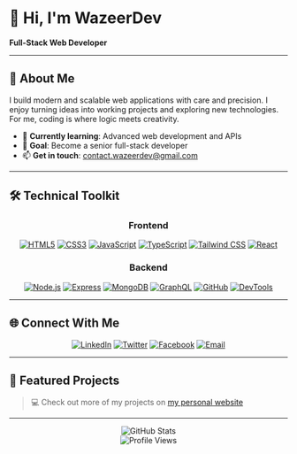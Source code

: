 # 👋 Hi, I'm WazeerDev
**Full-Stack Web Developer**

---

## 🚀 About Me
I build modern and scalable web applications with care and precision. I enjoy turning ideas into working projects and exploring new technologies.  
For me, coding is where logic meets creativity.

- 🌱 **Currently learning**: Advanced web development and APIs  
- 🎯 **Goal**: Become a senior full-stack developer  
- 📫 **Get in touch**: [contact.wazeerdev@gmail.com](mailto:contact.wazeerdev@gmail.com)  

---

## 🛠️ Technical Toolkit
<div align="center">

### Frontend
[![HTML5](https://img.shields.io/badge/HTML5-E34F26?style=for-the-badge&logo=html5&logoColor=white)](https://www.google.com/search?q=HTML5)
[![CSS3](https://img.shields.io/badge/CSS3-1572B6?style=for-the-badge&logo=css3&logoColor=white)](https://www.google.com/search?q=CSS3)
[![JavaScript](https://img.shields.io/badge/JavaScript-F7DF1E?style=for-the-badge&logo=javascript&logoColor=black)](https://www.google.com/search?q=JavaScript)
[![TypeScript](https://img.shields.io/badge/TypeScript-3178C6?style=for-the-badge&logo=typescript&logoColor=white)](https://www.google.com/search?q=TypeScript)
[![Tailwind CSS](https://img.shields.io/badge/Tailwind%20CSS-38B2AC?style=for-the-badge&logo=tailwind-css&logoColor=white)](https://www.google.com/search?q=TailWind)
[![React](https://img.shields.io/badge/React-20232A?style=for-the-badge&logo=react&logoColor=61DAFB)](https://www.google.com/search?q=React.js)

### Backend
[![Node.js](https://img.shields.io/badge/Node.js-339933?style=for-the-badge&logo=node.js&logoColor=white)](https://www.google.com/search?q=Node.js)
[![Express](https://img.shields.io/badge/Express.js-000000?style=for-the-badge&logo=express&logoColor=white)](https://www.google.com/search?q=Express.js)
[![MongoDB](https://img.shields.io/badge/MongoDB-47A248?style=for-the-badge&logo=mongodb&logoColor=white)](https://www.google.com/search?q=MongoDB)
[![GraphQL](https://img.shields.io/badge/GraphQL-E10098?style=for-the-badge&logo=graphql&logoColor=white)](https://www.google.com/search?q=GraphQL)
[![GitHub](https://img.shields.io/badge/GitHub-181717?style=for-the-badge&logo=github&logoColor=white)](https://github.com/WazeerDev)
[![DevTools](https://img.shields.io/badge/DevTools-9ed5ff?style=for-the-badge&logo=google-chrome&logoColor=white)](https://www.google.com/search?q=DevTools)

</div>

---

## 🌐 Connect With Me
<div align="center">

[![LinkedIn](https://img.shields.io/badge/LinkedIn-0077B5?style=for-the-badge&logo=linkedin&logoColor=white)](https://www.linkedin.com/in/wazeerdev)
[![Twitter](https://img.shields.io/badge/Twitter-1DA1F2?style=for-the-badge&logo=twitter&logoColor=white)](https://x.com/WazeerDev)
[![Facebook](https://img.shields.io/badge/Facebook-1877F2?style=for-the-badge&logo=facebook&logoColor=white)](https://www.facebook.com/profile.php?id=61580617264991)
[![Email](https://img.shields.io/badge/Email-D14836?style=for-the-badge&logo=gmail&logoColor=white)](mailto:contact.wazeerdev@gmail.com)

</div>

---

## 📂 Featured Projects

> 💻 Check out more of my projects on [my personal website](https://wazeerdev.github.io)  

---

<div align="center">

![GitHub Stats](https://github-readme-stats.vercel.app/api?username=WazeerDev&show_icons=true&theme=radical)
<br>
![Profile Views](https://komarev.com/ghpvc/?username=WazeerDev&style=for-the-badge)

</div>
